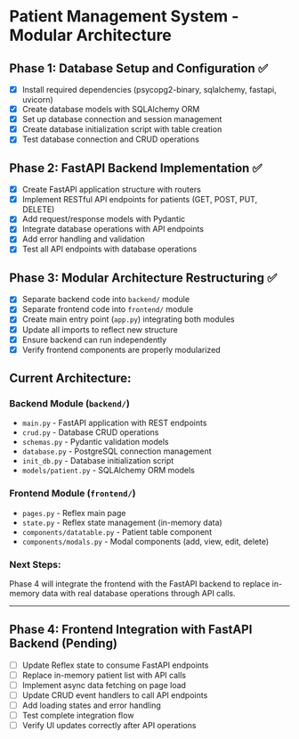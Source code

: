# Patient Management System - Modular Architecture

## Phase 1: Database Setup and Configuration ✅
- [x] Install required dependencies (psycopg2-binary, sqlalchemy, fastapi, uvicorn)
- [x] Create database models with SQLAlchemy ORM
- [x] Set up database connection and session management
- [x] Create database initialization script with table creation
- [x] Test database connection and CRUD operations

## Phase 2: FastAPI Backend Implementation ✅
- [x] Create FastAPI application structure with routers
- [x] Implement RESTful API endpoints for patients (GET, POST, PUT, DELETE)
- [x] Add request/response models with Pydantic
- [x] Integrate database operations with API endpoints
- [x] Add error handling and validation
- [x] Test all API endpoints with database operations

## Phase 3: Modular Architecture Restructuring ✅
- [x] Separate backend code into `backend/` module
- [x] Separate frontend code into `frontend/` module
- [x] Create main entry point (`app.py`) integrating both modules
- [x] Update all imports to reflect new structure
- [x] Ensure backend can run independently
- [x] Verify frontend components are properly modularized

## Current Architecture:

### Backend Module (`backend/`)
- `main.py` - FastAPI application with REST endpoints
- `crud.py` - Database CRUD operations
- `schemas.py` - Pydantic validation models
- `database.py` - PostgreSQL connection management
- `init_db.py` - Database initialization script
- `models/patient.py` - SQLAlchemy ORM models

### Frontend Module (`frontend/`)
- `pages.py` - Reflex main page
- `state.py` - Reflex state management (in-memory data)
- `components/datatable.py` - Patient table component
- `components/modals.py` - Modal components (add, view, edit, delete)

### Next Steps:
Phase 4 will integrate the frontend with the FastAPI backend to replace in-memory data with real database operations through API calls.

---

## Phase 4: Frontend Integration with FastAPI Backend (Pending)
- [ ] Update Reflex state to consume FastAPI endpoints
- [ ] Replace in-memory patient list with API calls
- [ ] Implement async data fetching on page load
- [ ] Update CRUD event handlers to call API endpoints
- [ ] Add loading states and error handling
- [ ] Test complete integration flow
- [ ] Verify UI updates correctly after API operations